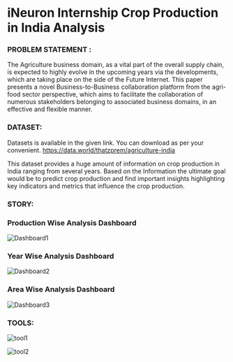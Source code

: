 # iNeuron Internship Crop Production in India Analysis

### PROBLEM STATEMENT :
The Agriculture business domain, as a vital part of the overall supply chain, is expected 
to highly evolve in the upcoming years via the developments, which are taking place on 
the side of the Future Internet. This paper presents a novel Business-to-Business 
collaboration platform from the agri-food sector perspective, which aims to facilitate the 
collaboration of numerous stakeholders belonging to associated business domains, in an 
effective and flexible manner.

### DATASET:

 Datasets is available in the given link. You can download as per your 
convenient. https://data.world/thatzprem/agriculture-india

This dataset provides a huge amount of information on crop production in India ranging 
from several years. Based on the Information the ultimate goal would be to predict crop 
production and find important insights highlighting key indicators and metrics that 
influence the crop production.

### STORY:

### Production Wise Analysis Dashboard
![Dashboard1](https://github.com/R0-0NE/Ineuron-Internship_Crop-Production-in-India-Analysis/assets/101944321/611979e3-0b59-40ea-aaf8-0e3040dc335e)

### Year Wise Analysis Dashboard
![Dashboard2](https://github.com/R0-0NE/Ineuron-Internship_Crop-Production-in-India-Analysis/assets/101944321/ebb6e645-252e-4d18-bcc0-10e8563374ca)

### Area Wise Analysis Dashboard
![Dashboard3](https://github.com/R0-0NE/Ineuron-Internship_Crop-Production-in-India-Analysis/assets/101944321/044e36db-cab2-49f5-8013-cd63fa290ecd)


### TOOLS:

![tool1](https://github.com/R0-0NE/Ineuron-Internship_Crop-Production-in-India-Analysis/assets/101944321/a2f3e672-a577-4dc6-a69f-4df32420f154)

![tool2](https://github.com/R0-0NE/Ineuron-Internship_Crop-Production-in-India-Analysis/assets/101944321/41fac008-4965-4633-ae97-5166145c4855)

